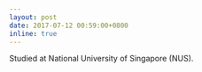 ```yaml
---
layout: post
date: 2017-07-12 00:59:00+0800
inline: true
---
```


Studied at National University of Singapore (NUS).
